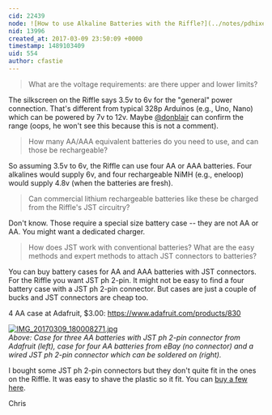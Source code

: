 ```yaml
---
cid: 22439
node: ![How to use Alkaline Batteries with the Riffle?](../notes/pdhixenbaugh/03-09-2017/how-to-use-alkaline-batteries-with-the-riffle)
nid: 13996
created_at: 2017-03-09 23:50:09 +0000
timestamp: 1489103409
uid: 554
author: cfastie
---
```


>What are the voltage requirements: are there upper and lower limits?

The silkscreen on the Riffle says 3.5v to 6v for the "general" power connection. That's different from typical 328p Arduinos (e.g., Uno, Nano) which can be powered by 7v to 12v. Maybe [@donblair](/profile/donblair) can confirm the range (oops, he won't see this because this is not a comment).

>How many AA/AAA equivalent batteries do you need to use, and can those be rechargeable?

So assuming 3.5v to 6v, the Riffle can use four AA or AAA batteries. Four alkalines would supply 6v, and four rechargeable NiMH (e.g., eneloop) would supply 4.8v (when the batteries are fresh). 

>Can commercial lithium rechargeable batteries like these be charged from the Riffle's JST circuitry?

Don't know. Those require a special size battery case -- they are not AA or AA. You might want a dedicated charger.

>How does JST work with conventional batteries? What are the easy methods and expert methods to attach JST connectors to batteries?

You can buy battery cases for AA and AAA batteries with JST connectors. For the Riffle you want JST ph 2-pin. It might not be easy to find a four battery case with a JST ph 2-pin connector. But cases are just a couple of bucks and JST connectors are cheap too.

4 AA case at Adafruit, $3.00: https://www.adafruit.com/products/830  


[![IMG_20170309_180008271.jpg](https://publiclab.org/system/images/photos/000/019/761/medium/IMG_20170309_180008271.jpg)](https://publiclab.org/system/images/photos/000/019/761/original/IMG_20170309_180008271.jpg)  
*Above: Case for three AA batteries with JST ph 2-pin connector from Adafruit (left), case for four AA batteries from eBay (no connector) and a wired JST ph 2-pin connector which can be soldered on (right).*  

I bought some JST ph 2-pin connectors but they don't quite fit in the ones on the Riffle. It was easy to shave the plastic so it fit. You can [buy a few here](http://kaptery.com/product/jst-ph-2pin-connectors). 

Chris




